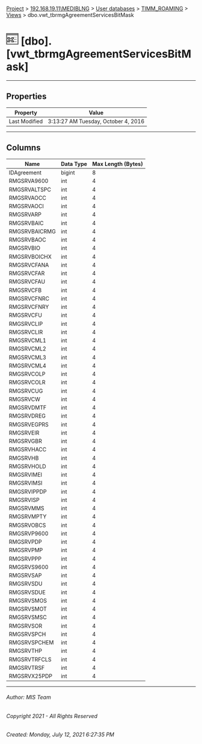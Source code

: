 #### 

[Project](../../../../index.md) > [192.168.19.11\\MEDIBLNG](../../../index.md) > [User databases](../../index.md) > [TIMM_ROAMING](../index.md) > [Views](Views.md) > dbo.vwt_tbrmgAgreementServicesBitMask

# ![Views](../../../../Images/View32.png) [dbo].[vwt_tbrmgAgreementServicesBitMask]

---

## <a name="#properties"></a>Properties

| Property | Value |
|---|---|
| Last Modified | 3:13:27 AM Tuesday, October 4, 2016 |


---

## <a name="#columns"></a>Columns

| Name | Data Type | Max Length (Bytes) |
|---|---|---|
| IDAgreement | bigint | 8 |
| RMGSRVA9600 | int | 4 |
| RMGSRVALTSPC | int | 4 |
| RMGSRVAOCC | int | 4 |
| RMGSRVAOCI | int | 4 |
| RMGSRVARP | int | 4 |
| RMGSRVBAIC | int | 4 |
| RMGSRVBAICRMG | int | 4 |
| RMGSRVBAOC | int | 4 |
| RMGSRVBIO | int | 4 |
| RMGSRVBOICHX | int | 4 |
| RMGSRVCFANA | int | 4 |
| RMGSRVCFAR | int | 4 |
| RMGSRVCFAU | int | 4 |
| RMGSRVCFB | int | 4 |
| RMGSRVCFNRC | int | 4 |
| RMGSRVCFNRY | int | 4 |
| RMGSRVCFU | int | 4 |
| RMGSRVCLIP | int | 4 |
| RMGSRVCLIR | int | 4 |
| RMGSRVCML1 | int | 4 |
| RMGSRVCML2 | int | 4 |
| RMGSRVCML3 | int | 4 |
| RMGSRVCML4 | int | 4 |
| RMGSRVCOLP | int | 4 |
| RMGSRVCOLR | int | 4 |
| RMGSRVCUG | int | 4 |
| RMGSRVCW | int | 4 |
| RMGSRVDMTF | int | 4 |
| RMGSRVDREG | int | 4 |
| RMGSRVEGPRS | int | 4 |
| RMGSRVEIR | int | 4 |
| RMGSRVGBR | int | 4 |
| RMGSRVHACC | int | 4 |
| RMGSRVHB | int | 4 |
| RMGSRVHOLD | int | 4 |
| RMGSRVIMEI | int | 4 |
| RMGSRVIMSI | int | 4 |
| RMGSRVIPPDP | int | 4 |
| RMGSRVISP | int | 4 |
| RMGSRVMMS | int | 4 |
| RMGSRVMPTY | int | 4 |
| RMGSRVOBCS | int | 4 |
| RMGSRVP9600 | int | 4 |
| RMGSRVPDP | int | 4 |
| RMGSRVPMP | int | 4 |
| RMGSRVPPP | int | 4 |
| RMGSRVS9600 | int | 4 |
| RMGSRVSAP | int | 4 |
| RMGSRVSDU | int | 4 |
| RMGSRVSDUE | int | 4 |
| RMGSRVSMOS | int | 4 |
| RMGSRVSMOT | int | 4 |
| RMGSRVSMSC | int | 4 |
| RMGSRVSOR | int | 4 |
| RMGSRVSPCH | int | 4 |
| RMGSRVSPCHEM | int | 4 |
| RMGSRVTHP | int | 4 |
| RMGSRVTRFCLS | int | 4 |
| RMGSRVTRSF | int | 4 |
| RMGSRVX25PDP | int | 4 |


---

###### Author:  MIS Team

###### Copyright 2021 - All Rights Reserved

###### Created: Monday, July 12, 2021 6:27:35 PM

